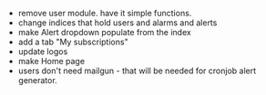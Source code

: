 * remove user module. have it simple functions.
* change indices that hold users and alarms and alerts
* make Alert dropdown populate from the index
* add a tab "My subscriptions"
* update logos
* make Home page
* users don't need mailgun - that will be needed for cronjob alert generator.
